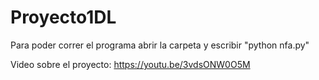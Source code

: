 # Proyecto1DL
Para poder correr el programa abrir la carpeta y escribir "python nfa.py" 


Video sobre el proyecto:
https://youtu.be/3vdsONW0O5M
